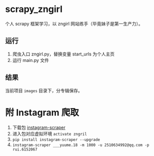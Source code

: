 # scrapy_zngirl
个人 scrapy 框架学习，以 zngirl 网站练手（毕竟妹子是第一生产力）。

## 运行
1. 爬虫入口 zngirl.py，替换变量 start_urls 为个人主页
2. 运行 main.py 文件

## 结果
当前项目 `images` 目录下，分专辑保存。

# 附 Instagram 爬取
1. 下载包 [instagram-scraper](https://github.com/rarcega/instagram-scraper)
2. 进入包对应虚拟环境 `activate zngril`
3. `pip install instagram-scraper --upgrade`
4. `instagram-scraper ___yuume.18 -m 1000 -u 2510634992@qq.com -p rui.6152067`
